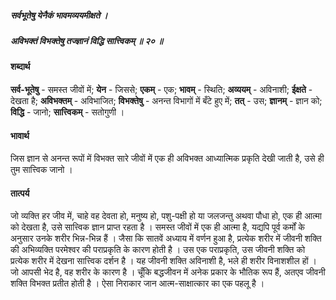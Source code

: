 ##### सर्वभूतेषु येनैकं भावमव्ययमीक्षते ।
##### अविभक्तं विभक्तेषु तज्ज्ञानं विद्धि सात्त्विकम् ॥ २० ॥

#### शब्दार्थ

**सर्व-भूतेषु** - समस्त जीवों में; **येन** - जिससे; **एकम्** - एक; **भावम्** - स्थिति; **अव्ययम्** - अविनाशी; **ईक्षते** - देखता है; **अविभक्तम्** - अविभाजित; **विभक्तेषु** - अनन्त विभागों में बँटे हुए में; **तत्** - उस; **ज्ञानम्** - ज्ञान को; **विद्धि** - जानो; **सात्त्विकम्** - सतोगुणी ।

#### भावार्थ

जिस ज्ञान से अनन्त रूपों में विभक्त सारे जीवों में एक ही अविभक्त आध्यात्मिक प्रकृति देखी जाती है, उसे ही तुम सात्त्विक जानो ।

#### तात्पर्य

जो व्यक्ति हर जीव में, चाहे वह देवता हो, मनुष्य हो, पशु-पक्षी हो या जलजन्तु अथवा पौधा हो, एक ही आत्मा को देखता है, उसे सात्त्विक ज्ञान प्राप्त रहता है । समस्त जीवों में एक ही आत्मा है, यद्यपि पूर्व कर्मों के अनुसार उनके शरीर भिन्न-भिन्न हैं । जैसा कि सातवें अध्याय में वर्णन हुआ है, प्रत्येक शरीर में जीवनी शक्ति की अभिव्यक्ति परमेश्वर की पराप्रकृति के कारण होती है । उस एक पराप्रकृति, उस जीवनी शक्ति को प्रत्येक शरीर में देखना सात्त्विक दर्शन है । यह जीवनी शक्ति अविनाशी है, भले ही शरीर विनाशशील हों । जो आपसी भेद है, वह शरीर के कारण है । चूँकि बद्धजीवन में अनेक प्रकार के भौतिक रूप हैं, अतएव जीवनी शक्ति विभक्त प्रतीत होती है । ऐसा निराकार जान आत्म-साक्षात्कार का एक पहलू है ।